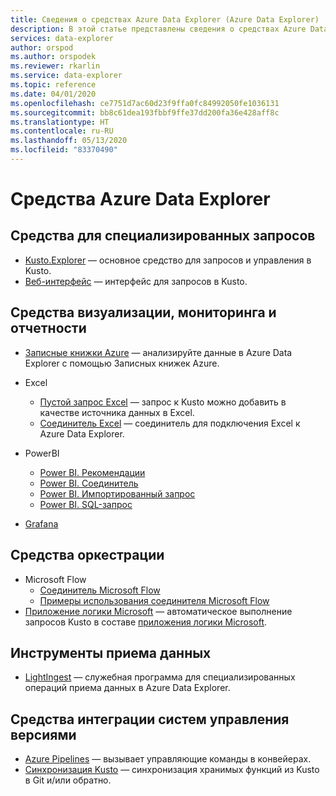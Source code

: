 ```yaml
---
title: Сведения о средствах Azure Data Explorer (Azure Data Explorer) | Документация Майкрософт
description: В этой статье представлены сведения о средствах Azure Data Explorer.
services: data-explorer
author: orspod
ms.author: orspodek
ms.reviewer: rkarlin
ms.service: data-explorer
ms.topic: reference
ms.date: 04/01/2020
ms.openlocfilehash: ce7751d7ac60d23f9ffa0fc84992050fe1036131
ms.sourcegitcommit: bb8c61dea193fbbf9ffe37dd200fa36e428aff8c
ms.translationtype: HT
ms.contentlocale: ru-RU
ms.lasthandoff: 05/13/2020
ms.locfileid: "83370490"
---
```

# <a name="azure-data-explorer-tools"></a>Средства Azure Data Explorer

## <a name="ad-hoc-query-tools"></a>Средства для специализированных запросов


* [Kusto.Explorer](./kusto-explorer.md) — основное средство для запросов и управления в Kusto.
* [Веб-интерфейс](../../web-query-data.md) — интерфейс для запросов в Kusto.

## <a name="visualizations-dashboards-and-reporting-tools"></a>Средства визуализации, мониторинга и отчетности


* [Записные книжки Azure](../../azure-notebooks.md) — анализируйте данные в Azure Data Explorer с помощью Записных книжек Azure.
* Excel
    * [Пустой запрос Excel](../../excel-blank-query.md) — запрос к Kusto можно добавить в качестве источника данных в Excel.
    * [Соединитель Excel](../../excel-connector.md) — соединитель для подключения Excel к Azure Data Explorer. 

* PowerBI

   * [Power BI. Рекомендации](../../power-bi-best-practices.md)
   * [Power BI. Соединитель](../../power-bi-connector.md)
   * [Power BI. Импортированный запрос](../../power-bi-imported-query.md) 
   * [Power BI. SQL-запрос](../../power-bi-sql-query.md)

* [Grafana](../../grafana.md)

## <a name="orchestration-tools"></a>Средства оркестрации


* Microsoft Flow
    * [Соединитель Microsoft Flow](../../flow.md)
    * [Примеры использования соединителя Microsoft Flow](../../flow-usage.md)
* [Приложение логики Microsoft](./logicapps.md) — автоматическое выполнение запросов Kusto в составе [приложения логики Microsoft](https://docs.microsoft.com/azure/logic-apps/logic-apps-what-are-logic-apps).



## <a name="data-ingestion-tools"></a>Инструменты приема данных


* [LightIngest](../../lightingest.md) — служебная программа для специализированных операций приема данных в Azure Data Explorer.
 



## <a name="source-control-integration-tools"></a>Средства интеграции систем управления версиями

* [Azure Pipelines](../../devops.md) — вызывает управляющие команды в конвейерах.
* [Синхронизация Kusto](./synckusto.md) — синхронизация хранимых функций из Kusto в Git и/или обратно.
